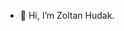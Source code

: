 - 👋 Hi, I’m Zoltan Hudak.
<!---
hudakz/hudakz is a ✨ special ✨ repository because its `README.md` (this file) appears on your GitHub profile.
You can click the Preview link to take a look at your changes.
--->
